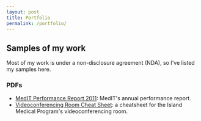 ```yaml
---
layout: post
title: Portfolio
permalink: /portfolio/
---
```


## Samples of my work

Most of my work is under a non-disclosure agreement (NDA), so I've listed my samples here.

### PDFs

* [MedIT Performance Report 2011](assets/MedIT_PerformanceReport2011.pdf): MedIT's annual performance report.
* [Videoconferencing Room Cheat Sheet](assets/cheatsheet_IslandMedicalProgram.pdf): a cheatsheet for the Island Medical Program's videoconferencing room.

